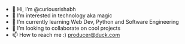 - 👋 Hi, I’m @curiousrishabh
- 👀 I’m interested in technology aka magic
- 🌱 I’m currently learning Web Dev, Python and Software Engineering
- 💞️ I’m looking to collaborate on cool projects
- 📫 How to reach me :) producer@duck.com
